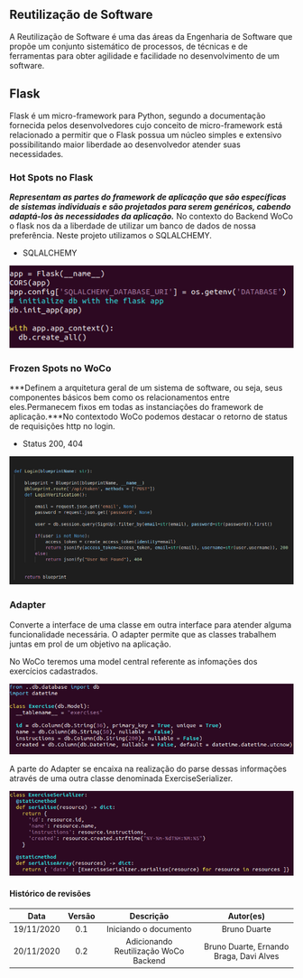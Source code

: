 ## Reutilização de Software
A Reutilização de Software é uma das áreas da Engenharia de Software que propõe um conjunto sistemático de processos, de técnicas e de ferramentas para obter agilidade e facilidade no desenvolvimento de um software.

## Flask
Flask é um micro-framework para Python, segundo a documentação fornecida pelos desenvolvedores cujo conceito de micro-framework está relacionado a permitir que o Flask possua um núcleo simples e extensivo possibilitando maior liberdade ao desenvolvedor atender suas necessidades.

### Hot Spots no Flask 
***Representam as partes do framework de aplicação que são específicas de sistemas individuais e são projetados para serem genéricos, cabendo adaptá-los às necessidades da
aplicação.***
No contexto do Backend WoCo o flask nos da a liberdade de utilizar um banco de dados de nossa preferência. Neste projeto utilizamos o SQLALCHEMY.


* SQLALCHEMY


![DB](./../img/db.png)


### Frozen Spots no WoCo
***Definem a arquitetura geral de um sistema de software, ou seja, seus componentes básicos bem como os relacionamentos entre eles.Permanecem fixos em todas as instanciações do framework de aplicação.***No contextodo WoCo podemos destacar o retorno de status de requisições http no login.

* Status 200, 404

![Login](./../img/statusApi.png)



### Adapter
Converte a interface de uma classe em outra interface para atender alguma funcionalidade necessária. O adapter permite que as classes trabalhem juntas em prol de um objetivo na aplicação.

No WoCo teremos uma model central referente as infomações dos exercícios cadastrados.

![Exercise](./../img/exercise.png)

A parte do Adapter se encaixa na realização do parse dessas informações através de uma outra classe denominada ExerciseSerializer.

![Exercise Parse](./../img/exercise_serializer.png)




#### Histórico de revisões
|    Data    | Versão |       Descrição       |    Autor(es)     |
| :--------: | :----: | :-------------------: | :--------------: |
| 19/11/2020 | 0.1 | Iniciando o documento | Bruno Duarte |
| 20/11/2020 | 0.2 | Adicionando Reutilização WoCo Backend  | Bruno Duarte, Ernando Braga, Davi Alves |


